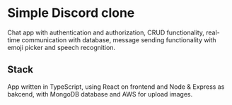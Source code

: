 # Simple Discord clone

Chat app with authentication and authorization, CRUD functionality, real-time communication with database, message sending functionality with emoji picker and speech recognition.

## Stack

App written in TypeScript, using React on frontend and Node & Express as bakcend, with MongoDB database and AWS for upload images.
